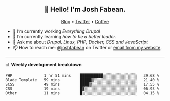 <h2 align="center">👋 Hello! I'm Josh Fabean.</h2>
<p align="center">
  <a href="https://joshfabean.com">Blog</a> •
  <a href="https://twitter.com/fabean">Twitter</a> •
  <a href="https://www.buymeacoffee.com/LSxne6Yr4">Coffee</a>
</p>

- 🔭 I’m currently working *Everything Drupal*
- 🌱 I’m currently learning *how to be a better leader.*
- 💬 Ask me about *Drupal, Linux, PHP, Docker, CSS and JavaScript*
- 📫 How to reach me: [@joshfabean](https://twitter.com/joshfabean) on Twitter or [email from my website](https://joshfabean.com).

-------

📊 **Weekly development breakdown**
<!--START_SECTION:waka-->
```text
PHP              1 hr 51 mins    ██████████░░░░░░░░░░░░░░░   39.68 % 
Blade Template   59 mins         █████▒░░░░░░░░░░░░░░░░░░░   21.40 % 
SCSS             49 mins         ████▒░░░░░░░░░░░░░░░░░░░░   17.55 % 
CSS              19 mins         █▓░░░░░░░░░░░░░░░░░░░░░░░   06.93 % 
Other            11 mins         █░░░░░░░░░░░░░░░░░░░░░░░░   04.15 % 
```
<!--END_SECTION:waka-->

<!--
**fabean/fabean** is a ✨ _special_ ✨ repository because its `README.md` (this file) appears on your GitHub profile.

Here are some ideas to get you started:

- 🔭 I’m currently working on ...
- 🌱 I’m currently learning ...
- 👯 I’m looking to collaborate on ...
- 🤔 I’m looking for help with ...
- 💬 Ask me about ...
- 📫 How to reach me: ...
- 😄 Pronouns: ...
- ⚡ Fun fact: ...
-->
